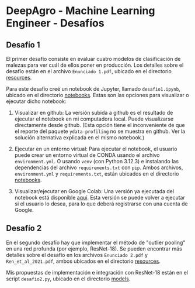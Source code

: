 # DeepAgro - Machine Learning Engineer - Desafíos

## Desafío 1

El primer desafío consiste en evaluar cuatro modelos de clasificación de malezas para ver cuál de ellos poner en producción. Los detalles sobre el desafío están en el archivo `Enunciado 1.pdf`, ubicado en el directorio [resources](./resources/).

Para este desafío creé un notebook de Jupyter, llamado `desafio1.ipynb`, ubicado en el directorio [notebooks](./notebooks/). Estas son las opciones para visualizar o ejecutar dicho notebook:

1) Visualizar en github: La versión subida a github es el resultado de ejecutar el notebook en mi computadora local. Puede visualizarse directamente desde github. (Esta opción tiene el inconveniente de que el reporte del paquete `ydata-profiling` no se muestra en github. Ver la solución alternativa explicada en el mismo notebook.)

2) Ejecutar en un entorno virtual: Para ejecutar el notebook, el usuario puede crear un entorno virtual de CONDA usando el archivo `environment.yml`. O usando `venv` (con Python 3.12.3) e instalando las dependencias del archivo `requirements.txt` con `pip`. Ambos archivos, `environment.yml` y `requirements.txt`, están ubicados en el directorio [notebooks](./notebooks/).

3) Visualizar/ejecutar en Google Colab: Una versión ya ejecutada del notebook está disponible [aquí](https://colab.research.google.com/github/pcarnelli/deepagro-ml-desafios/blob/main/notebooks/desafio1_colab.ipynb). Esta versión se puede volver a ejecutar si el usuario lo desea, para lo que deberá registrarse con una cuenta de Google.

## Desafío 2

En el segundo desafío hay que implementar el método de "outlier pooling" en una red profunda (por ejemplo, ResNet-18). Se pueden encontrar más detalles sobre el desafío en los archivos `Enunciado 2.pdf` y `Ren_et_al_2021.pdf`, ambos ubicados en el directorio [resources](./resources/).

Mis propuestas de implementación e integración con ResNet-18 están en el script `desafio2.py`, ubicado en el directorio [models](./models/).
